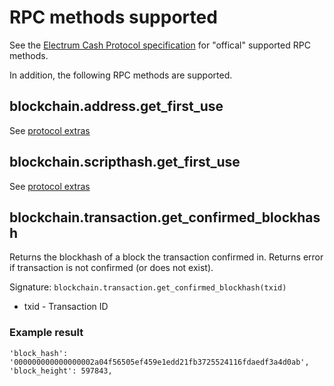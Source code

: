 # RPC methods supported

See the [Electrum Cash Protocol specification](https://bitcoincash.network/electrum/)
for "offical" supported RPC methods.

In addition, the following RPC methods are supported.

## blockchain.address.get\_first\_use

See [protocol extras](https://bitcoincash.network/electrum/protocol-methods-extra.html)

## blockchain.scripthash.get\_first\_use

See [protocol extras](https://bitcoincash.network/electrum/protocol-methods-extra.html)

## blockchain.transaction.get\_confirmed\_blockhash

Returns the blockhash of a block the transaction confirmed in. Returns error
if transaction is not confirmed (or does not exist).

Signature: `blockchain.transaction.get_confirmed_blockhash(txid)`

* txid - Transaction ID

### Example result
```
'block_hash': '000000000000000002a04f56505ef459e1edd21fb3725524116fdaedf3a4d0ab',
'block_height': 597843,
```
